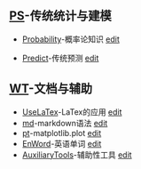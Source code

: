 ## [PS](./stone/PS)-传统统计与建模
- [Probability](https://xtj2020.top/stone/PS/probability.html)-概率论知识
[edit](./stone/PS/probability.md)

- [Predict](https://xtj2020.top/stone/PS/predict.html)-传统预测
[edit](./stone/PS/predict.md)

## [WT](./stone/WT)-文档与辅助

- [UseLaTex](https://xtj2020.top/xtj2020.github.io/frame/WT/UseLaTex.html)-LaTex的应用
[edit](./WT/UseLaTex.md)
- [md](https://xtj2020.top/stone/WT/md.html)-markdown语法 [edit](./stone/WT/md.md)
- [pt](https://xtj2020.top/stone/WT/pt.html)-matplotlib.plot
[edit](./stone/WT/pt.md)
- [EnWord](https://xtj2020.top/stone/WT/enword.html)-英语单词
[edit](./stone/WT/enword.md)
- [AuxiliaryTools](https://xtj2020.top/stone/WT/AuxiliaryTools.html)-辅助性工具
[edit](./stone/WT/AuxiliaryTools.md)
